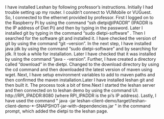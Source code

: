 I have installed Leshan by following professor’s instructions. Initially I had trouble setting up my router. I couldn’t connect to VUMobile or VUGuest. So, I 
connected to the ethernet provided by professor.
First I logged on to the Raspberry Pi by using the command “ssh dietpi@IPADDR” (IPADDR is the IP address of Diet Pi) and then by typing in the password.
Later I installed git by typing in the command “sudo dietpi-software” . Then I searched for the software git and installed it. I have checked the version of git by
using the command “git –version”.
In the next step, I have installed java jdk by using the command “sudo dietpi-software” and by searching for jdk. It took a while for installation. Later I have checked
that it was installed by using the command “java - -version”.
Further, I have created a directory called “download“ in the dietpi. Changed to the download directory by using the cd command and then downloaded the latest version of
maven using wget.
Next, I have setup environment variables to add to maven paths and then confirmed the maven installation.Later I have installed leshan git and then built it. The 
process took a bit of time.Next I started the leshan server and then connected on to leshan demo by using the command UI: http://RPI_IPADDR:8080 
(where RPI_IPADDR is the pi’s IP address). Lastly, I have used the command
" java -jar leshan-client-demo/target/leshan-client-demo-*-SNAPSHOT-jar-with-dependencies.jar " in the command prompt, which added the dietpi to the leshan page.




